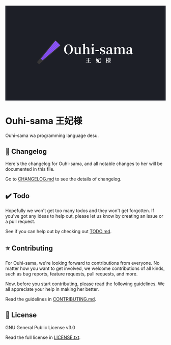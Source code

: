 ![](assets/banners/kanji.png)

# Ouhi-sama 王妃様

Ouhi-sama wa programming language desu.

## 🌳 Changelog

Here's the changelog for Ouhi-sama, and all notable changes to her will be documented in this file.

Go to [CHANGELOG.md](CHANGELOG.md) to see the details of changelog.

## ✔️ Todo

Hopefully we won't get too many todos and they won't get forgotten. If you've got any ideas to help out, please let us know by creating an issue or a pull request.

See if you can help out by checking out [TODO.md](TODO.md).

## ⭐ Contributing

For Ouhi-sama, we're looking forward to contributions from everyone. No matter how you want to get involved, we welcome contributions of all kinds, such as bug reports, feature requests, pull requests, and more.

Now, before you start contributing, please read the following guidelines. We all appreciate your help in making her better.

Read the guidelines in [CONTRIBUTING.md](CONTRIBUTING.md).

## 📜 License

GNU General Public License v3.0

Read the full license in [LICENSE.txt](LICENSE.txt).
